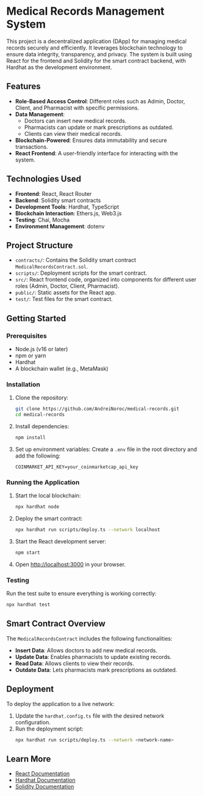 # Medical Records Management System

This project is a decentralized application (DApp) for managing medical records securely and efficiently. It leverages blockchain technology to ensure data integrity, transparency, and privacy. The system is built using React for the frontend and Solidity for the smart contract backend, with Hardhat as the development environment.

## Features

- **Role-Based Access Control**: Different roles such as Admin, Doctor, Client, and Pharmacist with specific permissions.
- **Data Management**:
  - Doctors can insert new medical records.
  - Pharmacists can update or mark prescriptions as outdated.
  - Clients can view their medical records.
- **Blockchain-Powered**: Ensures data immutability and secure transactions.
- **React Frontend**: A user-friendly interface for interacting with the system.

## Technologies Used

- **Frontend**: React, React Router
- **Backend**: Solidity smart contracts
- **Development Tools**: Hardhat, TypeScript
- **Blockchain Interaction**: Ethers.js, Web3.js
- **Testing**: Chai, Mocha
- **Environment Management**: dotenv

## Project Structure

- `contracts/`: Contains the Solidity smart contract `MedicalRecordsContract.sol`.
- `scripts/`: Deployment scripts for the smart contract.
- `src/`: React frontend code, organized into components for different user roles (Admin, Doctor, Client, Pharmacist).
- `public/`: Static assets for the React app.
- `test/`: Test files for the smart contract.

## Getting Started

### Prerequisites

- Node.js (v16 or later)
- npm or yarn
- Hardhat
- A blockchain wallet (e.g., MetaMask)

### Installation

1. Clone the repository:
   ```bash
   git clone https://github.com/AndreiNoroc/medical-records.git
   cd medical-records
   ```

2. Install dependencies:
   ```bash
   npm install
   ```

3. Set up environment variables:
   Create a `.env` file in the root directory and add the following:
   ```
   COINMARKET_API_KEY=your_coinmarketcap_api_key
   ```

### Running the Application

1. Start the local blockchain:
   ```bash
   npx hardhat node
   ```

2. Deploy the smart contract:
   ```bash
   npx hardhat run scripts/deploy.ts --network localhost
   ```

3. Start the React development server:
   ```bash
   npm start
   ```

4. Open [http://localhost:3000](http://localhost:3000) in your browser.

### Testing

Run the test suite to ensure everything is working correctly:
```bash
npx hardhat test
```

## Smart Contract Overview

The `MedicalRecordsContract` includes the following functionalities:

- **Insert Data**: Allows doctors to add new medical records.
- **Update Data**: Enables pharmacists to update existing records.
- **Read Data**: Allows clients to view their records.
- **Outdate Data**: Lets pharmacists mark prescriptions as outdated.

## Deployment

To deploy the application to a live network:

1. Update the `hardhat.config.ts` file with the desired network configuration.
2. Run the deployment script:
   ```bash
   npx hardhat run scripts/deploy.ts --network <network-name>
   ```

## Learn More

- [React Documentation](https://reactjs.org/)
- [Hardhat Documentation](https://hardhat.org/)
- [Solidity Documentation](https://docs.soliditylang.org/)

